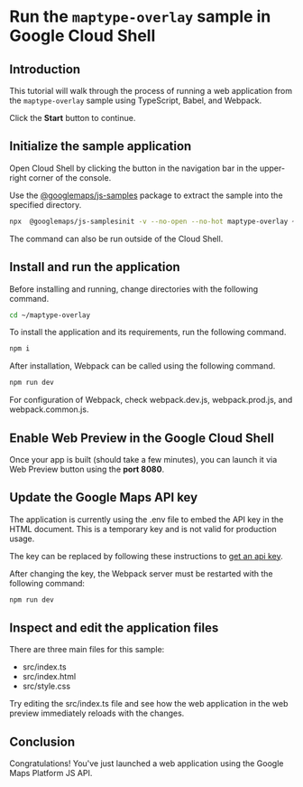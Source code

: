 # Run the `maptype-overlay` sample in Google Cloud Shell

<walkthrough-tutorial-duration duration="10"/>

## Introduction

This tutorial will walk through the process of running a web application from
the `maptype-overlay` sample using TypeScript, Babel, and Webpack.

Click the **Start** button to continue.

## Initialize the sample application

Open Cloud Shell by clicking the
<walkthrough-cloud-shell-icon></walkthrough-cloud-shell-icon> button in the
navigation bar in the upper-right corner of the console.

Use the [@googlemaps/js-samples](https://www.npmjs.com/package/@googlemaps/js-samples) package to 
extract the sample into the specified directory.

```bash
npx  @googlemaps/js-samplesinit -v --no-open --no-hot maptype-overlay ~/maptype-overlay
```

The command can also be run outside of the Cloud Shell.

## Install and run the application

Before installing and running, change directories with the following command.

```bash
cd ~/maptype-overlay
```

To install the application and its requirements, run the following command.

```bash
npm i
```

After installation, Webpack can be called using the following command.

```bash
npm run dev
```

For configuration of Webpack, check
<walkthrough-editor-open-file filePath="maptype-overlay/webpack.dev.js">webpack.dev.js</walkthrough-editor-open-file>,
<walkthrough-editor-open-file filePath="maptype-overlay/webpack.prod.js">webpack.prod.js</walkthrough-editor-open-file>,
and
<walkthrough-editor-open-file filePath="maptype-overlay/webpack.common.js">webpack.common.js</walkthrough-editor-open-file>.

## Enable Web Preview in the Google Cloud Shell

Once your app is built (should take a few minutes), you can launch it via
<walkthrough-spotlight-pointer target="cloudshell" spotlightId="devshell-web-preview-button">Web
Preview button</walkthrough-spotlight-pointer> using the **port 8080**.

## Update the Google Maps API key

The application is currently using the
<walkthrough-editor-open-file filePath="maptype-overlay/.env">.env</walkthrough-editor-open-file>
file to embed the API key in the HTML document. This is a temporary key and is
not valid for production usage.

The key can be replaced by following these instructions to
[get an api key](https://developers.google.com/maps/documentation/javascript/get-api-key).

After changing the key, the Webpack server must be restarted with the following
command:

```bash
npm run dev
```

## Inspect and edit the application files

There are three main files for this sample:

*   <walkthrough-editor-open-file filePath="maptype-overlay/src/index.ts">src/index.ts</walkthrough-editor-open-file>
*   <walkthrough-editor-open-file filePath="maptype-overlay/src/index.html">src/index.html</walkthrough-editor-open-file>
*   <walkthrough-editor-open-file filePath="maptype-overlay/src/style.css">src/style.css</walkthrough-editor-open-file>

Try editing the <walkthrough-editor-open-file filePath="maptype-overlay/src/index.ts">src/index.ts</walkthrough-editor-open-file> file and see how the web application in the web preview immediately reloads with the changes.

## Conclusion

<walkthrough-conclusion-trophy></walkthrough-conclusion-trophy>

Congratulations! You've just launched a web application using the Google Maps
Platform JS API.
